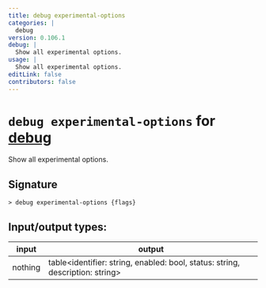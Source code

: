 ```yaml
---
title: debug experimental-options
categories: |
  debug
version: 0.106.1
debug: |
  Show all experimental options.
usage: |
  Show all experimental options.
editLink: false
contributors: false
---
```

<!-- This file is automatically generated. Please edit the command in https://github.com/nushell/nushell instead. -->

# `debug experimental-options` for [debug](/commands/categories/debug.md)

<div class='command-title'>Show all experimental options.</div>

## Signature

```> debug experimental-options {flags} ```


## Input/output types:

| input   | output                                                                        |
| ------- | ----------------------------------------------------------------------------- |
| nothing | table&lt;identifier: string, enabled: bool, status: string, description: string&gt; |